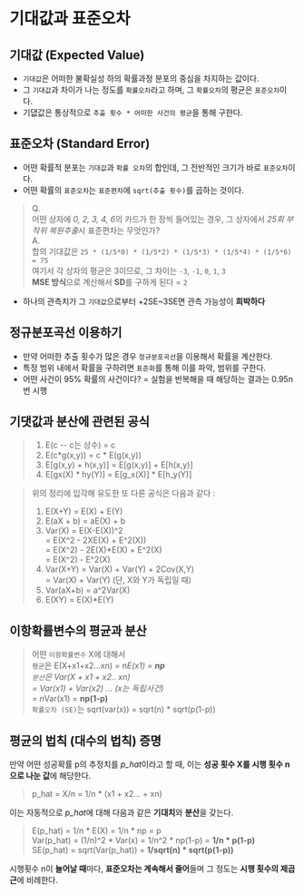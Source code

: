 # 기대값과 표준오차

## 기대값 (Expected Value)
* `기대값`은 어떠한 불확실성 하의 확률과정 분포의 중심을 차지하는 값이다.
* 그 `기대값`과 차이가 나는 정도를 `확률오차`라고 하며, 그 `확률오차`의 평균은 `표준오차`이다.
* 기댒값은 통상적으로 `추출 횟수 * 어떠한 사건의 평균`을 통해 구한다.

## 표준오차 (Standard Error)
* 어떤 확률적 분포는 `기대값`과 `확률 오차`의 합인데, 그 전반적인 크기가 바로 `표준오차`이다.
* 어떤 확률의 `표준오차`는 `표준편차`에 `sqrt(추출 횟수)`를 곱하는 것이다.
> Q.     
> 어떤 상자에 *0, 2, 3, 4, 6*의 카드가 한 장씩 들어있는 경우, 그 상자에서 *25회 부작위 복원추출*시 표준편차는 무엇인가?    
> A.     
> 합의 기대값은 `25 * (1/5*0) * (1/5*2) * (1/5*3) * (1/5*4) * (1/5*6) = 75`   
> 여기서 각 상자의 평균은 3이므로, 그 차이는 `-3`, `-1`, `0`, `1`, `3`    
> **MSE 방식**으로 계산해서 **SD**를 구하게 된다 = `2`

* 하나의 관측치가 그 `기대값`으로부터 +2SE~3SE면 관측 가능성이 **희박하다**

## 정규분포곡선 이용하기
* 만약 어떠한 추출 횟수가 많은 경우 `정규분포곡선`을 이용해서 확률을 계산한다.
* 특정 범위 내에서 확률을 구하려면 `표준화`를 통해 이를 파악, 범위를 구한다.
* 어떤 사건이 95% 확률의 사건이다? = 실험을 반복해을 때 해당하는 결과는 0.95n번 시행

## 기댓값과 분산에 관련된 공식
> 1) E(c -- c는 상수) = c    
> 2) E(c*g(x,y)) = c * E(g(x,y))    
> 3) E[g(x,y) + h(x,y)] = E[g(x,y)] + E[h(x,y)]    
> 4) E[gx(X) * hy(Y)] = E[g_x(X)] * E[h_y(Y)]    

> 위의 정리에 입각해 유도한 또 다른 공식은 다음과 같다 :
> 1) E(X+Y) = E(X) + E(Y)
> 2) E(aX + b) = aE(X) + b
> 3) Var(X) = E(X-E(X))^2    
> = E(X^2 - 2XE(X) +  E^2(X))    
> = E(X^2) -  2E(X)*E(X) + E^2(X)    
> = E(X^2) - E^2(X)
> 4) Var(X+Y) = Var(X) + Var(Y) + 2Cov(X,Y)    
> = Var(X) + Var(Y) (단, X와 Y가 독립일 때)
> 5) Var(aX+b) = a^2Var(X)
> 6) E(XY) = E(X)*E(Y)

## 이항확률변수의 평균과 분산
> 어떤 `이항확률변수` X에 대해서    
     `평균`은 E(X+x1+x2...xn) = n*E(x1) = **np**   
        `분산`은 Var(X + x1 + x2.. xn)    
    = Var(x1) + Var(x2) ... (x는 독립사건)    
      = n*Var(x1) = **np(1-p)**    
> `확률오차 (SE)`는 sqrt(var(x)) = sqrt(n) * sqrt(p(1-p))

## 평균의 법칙 (대수의 법칙) 증명
만약 어떤 성공확률 p의 추정치를 *p_hat*이라고 할 때, 이는 **성공 횟수 X를 시행 횟수 n으로 나눈 값**에 해당한다.
> p_hat = X/n = 1/n * (x1 + x2... + xn)

이는 자동적으로 *p_hat*에 대해 다음과 같은 **기대치**와 **분산**을 갖는다.
> E(p_hat) = 1/n * E(X) = 1/n * np = p    
> Var(p_hat) = (1/n)^2 * Var(x) = 1/n^2 * np(1-p) = **1/n * p(1-p)**    
> SE(p_hat) = sqrt(Var(p_hat)) = **1/sqrt(n) * sqrt(p(1-p))**

시행횟수 n이 **늘어날 때**마다, **표준오차는 계속해서 줄어**들며 그 정도는 **시행 횟수의 제곱근**에 비례한다.